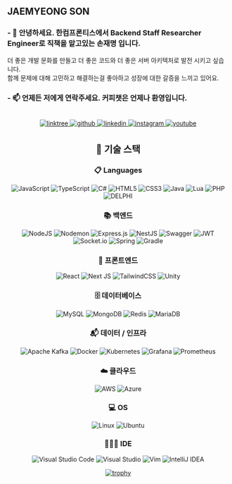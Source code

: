 ## JAEMYEONG SON 
<!---
<div align="center">
<img src="https://rishavanand.github.io/static/images/greetings.gif" align="center" style="width: 100%" />
</div>  
--->

<!---
### - 👋 안녕하세요, 저는 손재명입니다.
현재 한국의 오산정보고등학교 IT 콘텐츠학과 3학년으로 재학중이며 컴퓨터 공학에 관심이 있습니다.
### - 👀 관심분야
- 인공지능 
- 디도스 방어
- 안티치트
- 윈도우 어플리케이션 개발
- 게임 해킹, 게임 보안
- 보안 플랫폼
--->

### - 👋 안녕하세요. 한컴프론티스에서 Backend Staff Researcher Engineer로 직책을 맡고있는 손재명 입니다.
더 좋은 개발 문화를 만들고 더 좋은 코드와 더 좋은 서버 아키텍처로 발전 시키고 싶습니다.
<br/>
함께 문제에 대해 고민하고 해결하는걸 좋아하고 성장에 대한 갈증을 느끼고 있어요. 

### - 📫 언제든 저에게 연락주세요. 커피챗은 언제나 환영입니다.
<br/>
<div align="center">
        
<a href="https://linktr.ee/jaemyeongson" target="_blank">
<img src=https://img.shields.io/badge/linktree-1de9b6?style=for-the-badge&logo=linktree&logoColor=white alt=linktree style="margin-bottom: 5px;" />
</a>  
        
<a href="https://github.com/JaeMyeongSon" target="_blank">
<img src=https://img.shields.io/badge/github-%2324292e.svg?&style=for-the-badge&logo=github&logoColor=white alt=github style="margin-bottom: 5px;" />
</a>

<a href="https://www.linkedin.com/in/%EC%9E%AC%EB%AA%85-%EC%86%90-178a9a227/" target="_blank">
<img src=https://img.shields.io/badge/linkedin-%230077B5.svg?style=for-the-badge&logo=linkedin&logoColor=white alt=linkedin style="margin-bottom: 5px;" />
</a>
        
<a href="https://www.instagram.com/j_m__xxy/" target="_blank">
<img src=https://img.shields.io/badge/instagram-%23000000.svg?&style=for-the-badge&logo=instagram&logoColor=white alt=instagram style="margin-bottom: 5px;" />
</a>  

<a href="https://www.youtube.com/channel/UCGEF9sNLej6yaWFI2AkVTNg" target="_blank">
<img src=https://img.shields.io/badge/youtube-%23EE4831.svg?&style=for-the-badge&logo=youtube&logoColor=white alt=youtube style="margin-bottom: 5px;" />
</a>  

## 🔨 기술 스택
        
### 📋 Languages 
![JavaScript](https://img.shields.io/badge/javascript-%23323330.svg?style=for-the-badge&logo=javascript&logoColor=%23F7DF1E)
![TypeScript](https://img.shields.io/badge/typescript-%23007ACC.svg?style=for-the-badge&logo=typescript&logoColor=white)
![C#](https://img.shields.io/badge/c%23-%23239120.svg?style=for-the-badge&logo=c-sharp&logoColor=white)
![HTML5](https://img.shields.io/badge/html5-%23E34F26.svg?style=for-the-badge&logo=html5&logoColor=white)
![CSS3](https://img.shields.io/badge/css3-%231572B6.svg?style=for-the-badge&logo=css3&logoColor=white)
![Java](https://img.shields.io/badge/java-%23ED8B00.svg?style=for-the-badge&logo=openjdk&logoColor=white)
![Lua](https://img.shields.io/badge/lua-%232C2D72.svg?style=for-the-badge&logo=lua&logoColor=white)
![PHP](https://img.shields.io/badge/php-%23777BB4.svg?style=for-the-badge&logo=php&logoColor=white)
![DELPHI](https://img.shields.io/badge/delphi-EE1F35?style=for-the-badge&logo=delphi&logoColor=white)

### 📚 백엔드
![NodeJS](https://img.shields.io/badge/node.js-6DA55F?style=for-the-badge&logo=node.js&logoColor=white)
        ![Nodemon](https://img.shields.io/badge/NODEMON-%23323330.svg?style=for-the-badge&logo=nodemon&logoColor=%BBDEAD)
        ![Express.js](https://img.shields.io/badge/express.js-%23404d59.svg?style=for-the-badge&logo=express&logoColor=%2361DAFB)
        ![NestJS](https://img.shields.io/badge/nestjs-%23E0234E.svg?style=for-the-badge&logo=nestjs&logoColor=white)
![Swagger](https://img.shields.io/badge/-Swagger-%23Clojure?style=for-the-badge&logo=swagger&logoColor=white)
        ![JWT](https://img.shields.io/badge/JWT-black?style=for-the-badge&logo=JSON%20web%20tokens)
        ![Socket.io](https://img.shields.io/badge/Socket.io-black?style=for-the-badge&logo=socket.io&badgeColor=010101)
        ![Spring](https://img.shields.io/badge/spring-%236DB33F.svg?style=for-the-badge&logo=spring&logoColor=white)
        ![Gradle](https://img.shields.io/badge/Gradle-02303A.svg?style=for-the-badge&logo=Gradle&logoColor=white)
        
        
### 🥳 프론트엔드
![React](https://img.shields.io/badge/react-%2320232a.svg?style=for-the-badge&logo=react&logoColor=%2361DAFB) 
![Next JS](https://img.shields.io/badge/Next-black?style=for-the-badge&logo=next.js&logoColor=white)
        ![TailwindCSS](https://img.shields.io/badge/tailwindcss-%2338B2AC.svg?style=for-the-badge&logo=tailwind-css&logoColor=white)
        ![Unity](https://img.shields.io/badge/unity-%23000000.svg?style=for-the-badge&logo=unity&logoColor=white)


### 🗄️ 데이터베이스
![MySQL](https://img.shields.io/badge/mysql-%2300f.svg?style=for-the-badge&logo=mysql&logoColor=white)
        ![MongoDB](https://img.shields.io/badge/MongoDB-%234ea94b.svg?style=for-the-badge&logo=mongodb&logoColor=white)
        ![Redis](https://img.shields.io/badge/redis-%23DD0031.svg?style=for-the-badge&logo=redis&logoColor=white)
        ![MariaDB](https://img.shields.io/badge/MariaDB-003545?style=for-the-badge&logo=mariadb&logoColor=white)

### 📬 데이터 / 인프라
![Apache Kafka](https://img.shields.io/badge/Apache%20Kafka-000?style=for-the-badge&logo=apachekafka)
        ![Docker](https://img.shields.io/badge/docker-%230db7ed.svg?style=for-the-badge&logo=docker&logoColor=white)
        ![Kubernetes](https://img.shields.io/badge/kubernetes-%23326ce5.svg?style=for-the-badge&logo=kubernetes&logoColor=white)
        ![Grafana](https://img.shields.io/badge/grafana-%23F46800.svg?style=for-the-badge&logo=grafana&logoColor=white)
        ![Prometheus](https://img.shields.io/badge/Prometheus-E6522C?style=for-the-badge&logo=Prometheus&logoColor=white)
        
### ☁️ 클라우드
![AWS](https://img.shields.io/badge/AWS-%23FF9900.svg?style=for-the-badge&logo=amazon-aws&logoColor=white)
![Azure](https://img.shields.io/badge/azure-%230072C6.svg?style=for-the-badge&logo=microsoftazure&logoColor=white)
        
### 💻 OS 
![Linux](https://img.shields.io/badge/Linux-FCC624?style=for-the-badge&logo=linux&logoColor=black)
        ![Ubuntu](https://img.shields.io/badge/Ubuntu-E95420?style=for-the-badge&logo=ubuntu&logoColor=white)
        
### 🧑🏻‍💻 IDE
![Visual Studio Code](https://img.shields.io/badge/Visual%20Studio%20Code-0078d7.svg?style=for-the-badge&logo=visual-studio-code&logoColor=white)
![Visual Studio](https://img.shields.io/badge/Visual%20Studio-5C2D91.svg?style=for-the-badge&logo=visual-studio&logoColor=white)
![Vim](https://img.shields.io/badge/VIM-%2311AB00.svg?style=for-the-badge&logo=vim&logoColor=white)
        ![IntelliJ IDEA](https://img.shields.io/badge/IntelliJIDEA-000000.svg?style=for-the-badge&logo=intellij-idea&logoColor=white)
 
[![trophy](https://github-profile-trophy.vercel.app/?username=jaemyeongson&theme=onedark)](https://github.com/ryo-ma/github-profile-trophy)

<!--

### - 👋 Hi, I’m @JaeMyeongSon
I am an 20-year-old Korean high school student and interested in Computer Science Engineering (CSE).

### - 👀 I’m interested in ...
- AI 
- DDOS Security
- AntiCheat
- Windows Application
- Unity 3D
- Game Hacking
- Web Hacking
- NFT 

### - 🌱 I’m currently learning ...
- Data structure & Algorithm
- Operating System
- Computer Network
- Embedded S/W development
- Computer graphics
- Visual design
- Modern Python programming language
- Modern Delphi programming language
- Modern C programming language
- Modern C++ programming laguage
- Unreal Engine 4
- Unity 
- Node.Js

## Education

### - 💞️ I’m looking to collaborate on ...
- We are waiting for innovative project proposals that can contribute to the world. :)

### - 📫 How to reach me ...
<div align="center">
<a href="https://github.com/JaeMyeongSon" target="_blank">
<img src=https://img.shields.io/badge/github-%2324292e.svg?&style=for-the-badge&logo=github&logoColor=white alt=github style="margin-bottom: 5px;" />
</a>

<a href="https://www.instagram.com/j_m__xxy/" target="_blank">
<img src=https://img.shields.io/badge/instagram-%23000000.svg?&style=for-the-badge&logo=instagram&logoColor=white alt=instagram style="margin-bottom: 5px;" />
</a>  

<a href="https://www.facebook.com/profile.php?id=100009092643236" target="_blank">
<img src=https://img.shields.io/badge/facebook-%232E87FB.svg?&style=for-the-badge&logo=facebook&logoColor=white alt=facebook style="margin-bottom: 5px;" />
</a>

<a href="https://www.youtube.com/channel/UCGEF9sNLej6yaWFI2AkVTNg" target="_blank">
<img src=https://img.shields.io/badge/youtube-%23EE4831.svg?&style=for-the-badge&logo=youtube&logoColor=white alt=youtube style="margin-bottom: 5px;" />
</a>  

## 🔨 Tech Stack

<div align="center"><img src="https://img.shields.io/badge/delphi-EE1F35?style=flat-square&logo=delphi&logoColor=white"/></a>&nbsp 
<img src="https://img.shields.io/badge/lua-2C2D72?style=flat-square&logo=lua&logoColor=white"/></a>&nbsp 
        <img src="https://img.shields.io/badge/TypeScript-3178C6?style=flat-square&logo=TypeScript&logoColor=white"/>
                  <img src="https://img.shields.io/badge/javascript-F7DF1E?style=for-the-badge&logo=javascript&logoColor=black">
        <img src="https://img.shields.io/badge/Node.js-339933?style=flat-square&logo=Node.js&logoColor=white"/>
        <img src="https://img.shields.io/badge/NestJS-E0234E?style=flat-square&logo=NestJS&logoColor=white"/>
        <img src="https://img.shields.io/badge/express-000000?style=for-the-badge&logo=express&logoColor=white">
          <img src="https://img.shields.io/badge/MySQL-4479A1?style=flat-square&logo=MySQL&logoColor=white"/>
          <img src="https://img.shields.io/badge/mariaDB-003545?style=for-the-badge&logo=mariaDB&logoColor=white">
          <img src="https://img.shields.io/badge/Docker-2496ED?style=flat-square&logo=Docker&logoColor=white"/>
          <img src="https://img.shields.io/badge/linux-FCC624?style=for-the-badge&logo=linux&logoColor=black">
          <img src="https://img.shields.io/badge/github-181717?style=for-the-badge&logo=github&logoColor=white">
          <img src="https://img.shields.io/badge/git-F05032?style=for-the-badge&logo=git&logoColor=white">
<p>
## 📊 Github Stats  
<div align="center"><img src="https://github-readme-stats.vercel.app/api?username=JaeMyeongSon&show_icons=true&count_private=true&hide_border=true" align="center" /></div>  

<br/>  
-->

<!---
JaeMyeongSon/JaeMyeongSon is a ✨ special ✨ repository because its `README.md` (this file) appears on your GitHub profile.
You can click the Preview link to take a look at your changes.
--->

